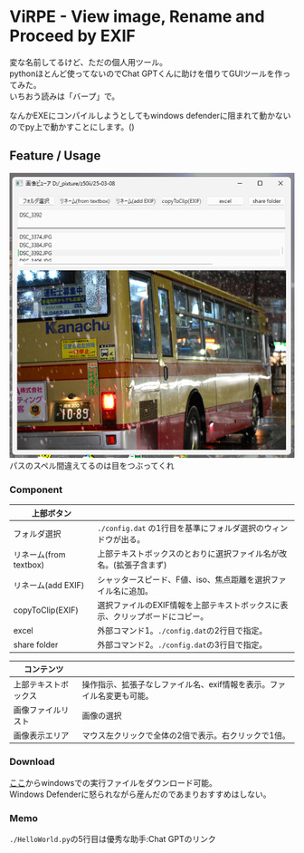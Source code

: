 # ViRPE - View image, Rename and Proceed by EXIF

変な名前してるけど、ただの個人用ツール。  
pythonほとんど使ってないのでChat GPTくんに助けを借りてGUIツールを作ってみた。  
いちおう読みは「バープ」で。

なんかEXEにコンパイルしようとしてもwindows defenderに阻まれて動かないのでpy上で動かすことにします。()

## Feature / Usage

![alt text](image.png)  
パスのスペル間違えてるのは目をつぶってくれ  

### Component

|上部ボタン||
|-|-|
|フォルダ選択| ```./config.dat``` の1行目を基準にフォルダ選択のウィンドウが出る。
|リネーム(from textbox)|上部テキストボックスのとおりに選択ファイル名が改名。(拡張子含まず)
|リネーム(add EXIF)|シャッタースピード、F値、iso、焦点距離を選択ファイル名に追加。|
|copyToClip(EXIF)|選択ファイルのEXIF情報を上部テキストボックスに表示、クリップボードにコピー。
|excel|外部コマンド1。```./config.dat```の2行目で指定。
|share folder|外部コマンド2。```./config.dat```の3行目で指定。

|コンテンツ||
|-|-|
|上部テキストボックス|操作指示、拡張子なしファイル名、exif情報を表示。ファイル名変更も可能。|
|画像ファイルリスト|画像の選択|
|画像表示エリア|マウス左クリックで全体の2倍で表示。右クリックで1倍。|

### Download

[ここ](https://github.com/NobuoJt/ViRPE-photo-renamer/releases/tag/v0.9.0-alpha)からwindowsでの実行ファイルをダウンロード可能。  
Windows Defenderに怒られながら産んだのであまりおすすめはしない。

### Memo

```./HelloWorld.py```の5行目は優秀な助手:Chat GPTのリンク
